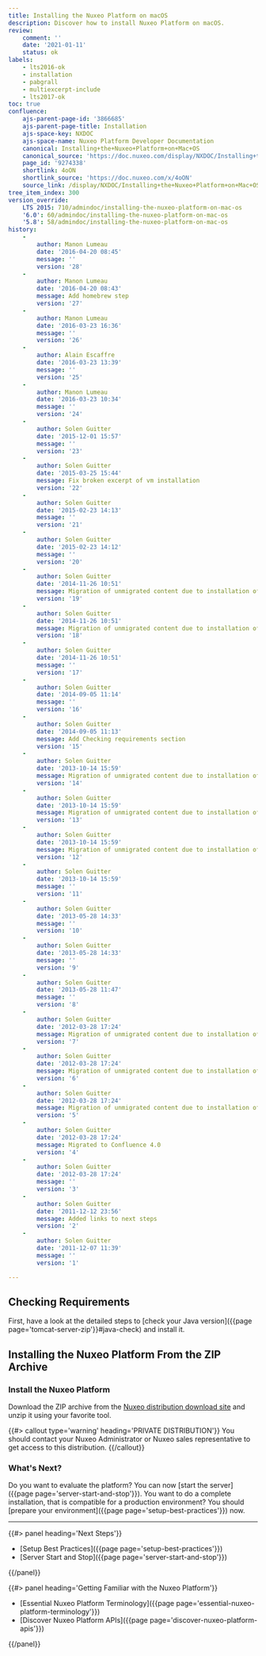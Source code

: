 ```yaml
---
title: Installing the Nuxeo Platform on macOS
description: Discover how to install Nuxeo Platform on macOS.
review:
    comment: ''
    date: '2021-01-11'
    status: ok
labels:
    - lts2016-ok
    - installation
    - pabgrall
    - multiexcerpt-include
    - lts2017-ok
toc: true
confluence:
    ajs-parent-page-id: '3866685'
    ajs-parent-page-title: Installation
    ajs-space-key: NXDOC
    ajs-space-name: Nuxeo Platform Developer Documentation
    canonical: Installing+the+Nuxeo+Platform+on+Mac+OS
    canonical_source: 'https://doc.nuxeo.com/display/NXDOC/Installing+the+Nuxeo+Platform+on+Mac+OS'
    page_id: '9274338'
    shortlink: 4oON
    shortlink_source: 'https://doc.nuxeo.com/x/4oON'
    source_link: /display/NXDOC/Installing+the+Nuxeo+Platform+on+Mac+OS
tree_item_index: 300
version_override:
    LTS 2015: 710/admindoc/installing-the-nuxeo-platform-on-mac-os
    '6.0': 60/admindoc/installing-the-nuxeo-platform-on-mac-os
    '5.8': 58/admindoc/installing-the-nuxeo-platform-on-mac-os
history:
    -
        author: Manon Lumeau
        date: '2016-04-20 08:45'
        message: ''
        version: '28'
    -
        author: Manon Lumeau
        date: '2016-04-20 08:43'
        message: Add homebrew step
        version: '27'
    -
        author: Manon Lumeau
        date: '2016-03-23 16:36'
        message: ''
        version: '26'
    -
        author: Alain Escaffre
        date: '2016-03-23 13:39'
        message: ''
        version: '25'
    -
        author: Manon Lumeau
        date: '2016-03-23 10:34'
        message: ''
        version: '24'
    -
        author: Solen Guitter
        date: '2015-12-01 15:57'
        message: ''
        version: '23'
    -
        author: Solen Guitter
        date: '2015-03-25 15:44'
        message: Fix broken excerpt of vm installation
        version: '22'
    -
        author: Solen Guitter
        date: '2015-02-23 14:13'
        message: ''
        version: '21'
    -
        author: Solen Guitter
        date: '2015-02-23 14:12'
        message: ''
        version: '20'
    -
        author: Solen Guitter
        date: '2014-11-26 10:51'
        message: Migration of unmigrated content due to installation of a new plugin
        version: '19'
    -
        author: Solen Guitter
        date: '2014-11-26 10:51'
        message: Migration of unmigrated content due to installation of a new plugin
        version: '18'
    -
        author: Solen Guitter
        date: '2014-11-26 10:51'
        message: ''
        version: '17'
    -
        author: Solen Guitter
        date: '2014-09-05 11:14'
        message: ''
        version: '16'
    -
        author: Solen Guitter
        date: '2014-09-05 11:13'
        message: Add Checking requirements section
        version: '15'
    -
        author: Solen Guitter
        date: '2013-10-14 15:59'
        message: Migration of unmigrated content due to installation of a new plugin
        version: '14'
    -
        author: Solen Guitter
        date: '2013-10-14 15:59'
        message: Migration of unmigrated content due to installation of a new plugin
        version: '13'
    -
        author: Solen Guitter
        date: '2013-10-14 15:59'
        message: Migration of unmigrated content due to installation of a new plugin
        version: '12'
    -
        author: Solen Guitter
        date: '2013-10-14 15:59'
        message: ''
        version: '11'
    -
        author: Solen Guitter
        date: '2013-05-28 14:33'
        message: ''
        version: '10'
    -
        author: Solen Guitter
        date: '2013-05-28 14:33'
        message: ''
        version: '9'
    -
        author: Solen Guitter
        date: '2013-05-28 11:47'
        message: ''
        version: '8'
    -
        author: Solen Guitter
        date: '2012-03-28 17:24'
        message: Migration of unmigrated content due to installation of a new plugin
        version: '7'
    -
        author: Solen Guitter
        date: '2012-03-28 17:24'
        message: Migration of unmigrated content due to installation of a new plugin
        version: '6'
    -
        author: Solen Guitter
        date: '2012-03-28 17:24'
        message: Migration of unmigrated content due to installation of a new plugin
        version: '5'
    -
        author: Solen Guitter
        date: '2012-03-28 17:24'
        message: Migrated to Confluence 4.0
        version: '4'
    -
        author: Solen Guitter
        date: '2012-03-28 17:24'
        message: ''
        version: '3'
    -
        author: Solen Guitter
        date: '2011-12-12 23:56'
        message: Added links to next steps
        version: '2'
    -
        author: Solen Guitter
        date: '2011-12-07 11:39'
        message: ''
        version: '1'

---
```


## Checking Requirements

First, have a look at the detailed steps to [check your Java version]({{page page='tomcat-server-zip'}}#java-check) and install it.

## Installing the Nuxeo Platform From the ZIP Archive

### Install the Nuxeo Platform

Download the ZIP archive from the [Nuxeo distribution download site](https://connect.nuxeo.com/nuxeo/site/connect/distributions) and unzip it using your favorite tool.

{{#> callout type='warning' heading='PRIVATE DISTRIBUTION'}}
You should contact your Nuxeo Administrator or Nuxeo sales representative to get access to this distribution.
{{/callout}}

### What's Next?

Do you want to evaluate the platform? You can now [start the server]({{page page='server-start-and-stop'}}).
You want to do a complete installation, that is compatible for a production environment? You should [prepare your environment]({{page page='setup-best-practices'}}) now.

* * *

<div class="row" data-equalizer data-equalize-on="medium">
<div class="column medium-6">
{{#> panel heading='Next Steps'}}

- [Setup Best Practices]({{page page='setup-best-practices'}})
- [Server Start and Stop]({{page page='server-start-and-stop'}})

{{/panel}}
</div>
<div class="column medium-6">
{{#> panel heading='Getting Familiar with the Nuxeo Platform'}}

- [Essential Nuxeo Platform Terminology]({{page page='essential-nuxeo-platform-terminology'}})
- [Discover Nuxeo Platform APIs]({{page page='discover-nuxeo-platform-apis'}})

{{/panel}}
</div>
</div>
